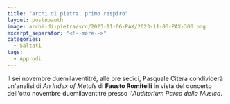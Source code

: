 ```yaml
---
title: "archi di pietra, primo respiro"
layout: postnoauth
image: archi-di-pietra/src/2023-11-06-PAX/2023-11-06-PAX-300.png
excerpt_separator: "<!--more-->"
categories:
  - Saltati
tags:
  - Approdi
---
```


Il sei novembre duemilaventitré, alle ore sedici, Pasquale Citera condividerà
un'analisi di _An Index of Metals_ di **Fausto Romitelli** in vista del concerto
dell'otto novembre duemilaventitré presso l'_Auditorium Parco della Musica_.
